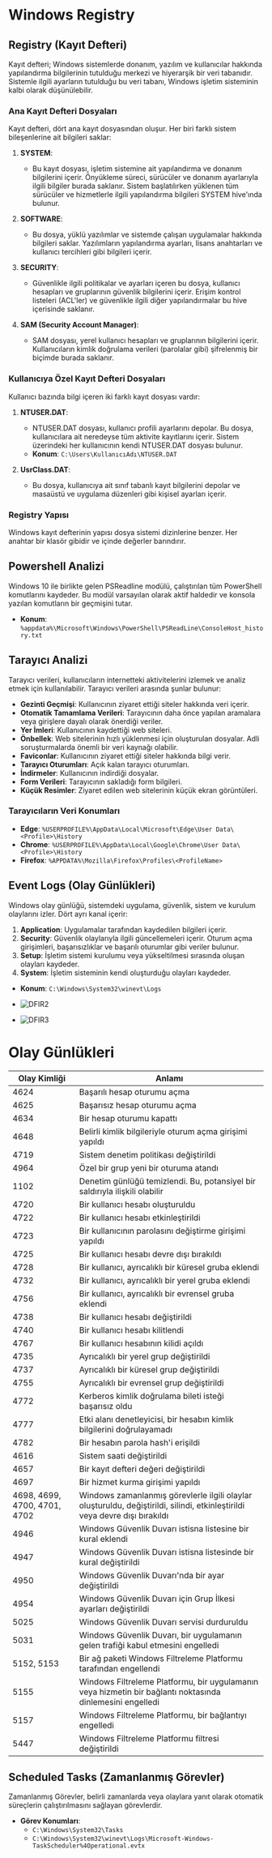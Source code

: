 # Windows Registry

## Registry (Kayıt Defteri)
Kayıt defteri; Windows sistemlerde donanım, yazılım ve kullanıcılar hakkında yapılandırma bilgilerinin tutulduğu merkezi ve hiyerarşik bir veri tabanıdır. Sistemle ilgili ayarların tutulduğu bu veri tabanı, Windows işletim sisteminin kalbi olarak düşünülebilir.

### Ana Kayıt Defteri Dosyaları
Kayıt defteri, dört ana kayıt dosyasından oluşur. Her biri farklı sistem bileşenlerine ait bilgileri saklar:

1. **SYSTEM**: 
   - Bu kayıt dosyası, işletim sistemine ait yapılandırma ve donanım bilgilerini içerir. Önyükleme süreci, sürücüler ve donanım ayarlarıyla ilgili bilgiler burada saklanır. Sistem başlatılırken yüklenen tüm sürücüler ve hizmetlerle ilgili yapılandırma bilgileri SYSTEM hive'ında bulunur.
  
2. **SOFTWARE**: 
   - Bu dosya, yüklü yazılımlar ve sistemde çalışan uygulamalar hakkında bilgileri saklar. Yazılımların yapılandırma ayarları, lisans anahtarları ve kullanıcı tercihleri gibi bilgileri içerir.
  
3. **SECURITY**: 
   - Güvenlikle ilgili politikalar ve ayarları içeren bu dosya, kullanıcı hesapları ve gruplarının güvenlik bilgilerini içerir. Erişim kontrol listeleri (ACL'ler) ve güvenlikle ilgili diğer yapılandırmalar bu hive içerisinde saklanır.
  
4. **SAM (Security Account Manager)**: 
   - SAM dosyası, yerel kullanıcı hesapları ve gruplarının bilgilerini içerir. Kullanıcıların kimlik doğrulama verileri (parolalar gibi) şifrelenmiş bir biçimde burada saklanır.

### Kullanıcıya Özel Kayıt Defteri Dosyaları
Kullanıcı bazında bilgi içeren iki farklı kayıt dosyası vardır:

1. **NTUSER.DAT**:
   - NTUSER.DAT dosyası, kullanıcı profili ayarlarını depolar. Bu dosya, kullanıcılara ait neredeyse tüm aktivite kayıtlarını içerir. Sistem üzerindeki her kullanıcının kendi NTUSER.DAT dosyası bulunur.
   - **Konum**: `C:\Users\KullanıcıAdı\NTUSER.DAT`

2. **UsrClass.DAT**:
   - Bu dosya, kullanıcıya ait sınıf tabanlı kayıt bilgilerini depolar ve masaüstü ve uygulama düzenleri gibi kişisel ayarları içerir.

### Registry Yapısı
Windows kayıt defterinin yapısı dosya sistemi dizinlerine benzer. Her anahtar bir klasör gibidir ve içinde değerler barındırır.

## Powershell Analizi
Windows 10 ile birlikte gelen PSReadline modülü, çalıştırılan tüm PowerShell komutlarını kaydeder. Bu modül varsayılan olarak aktif haldedir ve konsola yazılan komutların bir geçmişini tutar.

- **Konum**: `%appdata%\Microsoft\Windows\PowerShell\PSReadLine\ConsoleHost_history.txt`

## Tarayıcı Analizi
Tarayıcı verileri, kullanıcıların internetteki aktivitelerini izlemek ve analiz etmek için kullanılabilir. Tarayıcı verileri arasında şunlar bulunur:

- **Gezinti Geçmişi**: Kullanıcının ziyaret ettiği siteler hakkında veri içerir.
- **Otomatik Tamamlama Verileri**: Tarayıcının daha önce yapılan aramalara veya girişlere dayalı olarak önerdiği veriler.
- **Yer İmleri**: Kullanıcının kaydettiği web siteleri.
- **Önbellek**: Web sitelerinin hızlı yüklenmesi için oluşturulan dosyalar. Adli soruşturmalarda önemli bir veri kaynağı olabilir.
- **Faviconlar**: Kullanıcının ziyaret ettiği siteler hakkında bilgi verir.
- **Tarayıcı Oturumları**: Açık kalan tarayıcı oturumları.
- **İndirmeler**: Kullanıcının indirdiği dosyalar.
- **Form Verileri**: Tarayıcının sakladığı form bilgileri.
- **Küçük Resimler**: Ziyaret edilen web sitelerinin küçük ekran görüntüleri.

### Tarayıcıların Veri Konumları
- **Edge**: `%USERPROFILE%\AppData\Local\Microsoft\Edge\User Data\<Profile>\History`
- **Chrome**: `%USERPROFILE%\AppData\Local\Google\Chrome\User Data\<Profile>\History`
- **Firefox**: `%APPDATA%\Mozilla\Firefox\Profiles\<ProfileName>`

## Event Logs (Olay Günlükleri)
Windows olay günlüğü, sistemdeki uygulama, güvenlik, sistem ve kurulum olaylarını izler. Dört ayrı kanal içerir:

1. **Application**: Uygulamalar tarafından kaydedilen bilgileri içerir.
2. **Security**: Güvenlik olaylarıyla ilgili güncellemeleri içerir. Oturum açma girişimleri, başarısızlıklar ve başarılı oturumlar gibi veriler bulunur.
3. **Setup**: İşletim sistemi kurulumu veya yükseltilmesi sırasında oluşan olayları kaydeder.
4. **System**: İşletim sisteminin kendi oluşturduğu olayları kaydeder.

- **Konum**: `C:\Windows\System32\winevt\Logs`

- ![DFIR2](https://github.com/user-attachments/assets/718b42e3-25c3-499e-b2f6-0db0062e2804)
- ![DFIR3](https://github.com/user-attachments/assets/838e9fee-8091-4c70-bcc0-71eb81090955)

# Olay Günlükleri

| Olay Kimliği | Anlamı |
| --- | --- |
| 4624 | Başarılı hesap oturumu açma |
| 4625 | Başarısız hesap oturumu açma |
| 4634 | Bir hesap oturumu kapattı |
| 4648 | Belirli kimlik bilgileriyle oturum açma girişimi yapıldı |
| 4719 | Sistem denetim politikası değiştirildi |
| 4964 | Özel bir grup yeni bir oturuma atandı |
| 1102 | Denetim günlüğü temizlendi. Bu, potansiyel bir saldırıyla ilişkili olabilir |
| 4720 | Bir kullanıcı hesabı oluşturuldu |
| 4722 | Bir kullanıcı hesabı etkinleştirildi |
| 4723 | Bir kullanıcının parolasını değiştirme girişimi yapıldı |
| 4725 | Bir kullanıcı hesabı devre dışı bırakıldı |
| 4728 | Bir kullanıcı, ayrıcalıklı bir küresel gruba eklendi |
| 4732 | Bir kullanıcı, ayrıcalıklı bir yerel gruba eklendi |
| 4756 | Bir kullanıcı, ayrıcalıklı bir evrensel gruba eklendi |
| 4738 | Bir kullanıcı hesabı değiştirildi |
| 4740 | Bir kullanıcı hesabı kilitlendi |
| 4767 | Bir kullanıcı hesabının kilidi açıldı |
| 4735 | Ayrıcalıklı bir yerel grup değiştirildi |
| 4737 | Ayrıcalıklı bir küresel grup değiştirildi |
| 4755 | Ayrıcalıklı bir evrensel grup değiştirildi |
| 4772 | Kerberos kimlik doğrulama bileti isteği başarısız oldu |
| 4777 | Etki alanı denetleyicisi, bir hesabın kimlik bilgilerini doğrulayamadı |
| 4782 | Bir hesabın parola hash'i erişildi |
| 4616 | Sistem saati değiştirildi |
| 4657 | Bir kayıt defteri değeri değiştirildi |
| 4697 | Bir hizmet kurma girişimi yapıldı |
| 4698, 4699, 4700, 4701, 4702 | Windows zamanlanmış görevlerle ilgili olaylar oluşturuldu, değiştirildi, silindi, etkinleştirildi veya devre dışı bırakıldı |
| 4946 | Windows Güvenlik Duvarı istisna listesine bir kural eklendi |
| 4947 | Windows Güvenlik Duvarı istisna listesinde bir kural değiştirildi |
| 4950 | Windows Güvenlik Duvarı'nda bir ayar değiştirildi |
| 4954 | Windows Güvenlik Duvarı için Grup İlkesi ayarları değiştirildi |
| 5025 | Windows Güvenlik Duvarı servisi durduruldu |
| 5031 | Windows Güvenlik Duvarı, bir uygulamanın gelen trafiği kabul etmesini engelledi |
| 5152, 5153 | Bir ağ paketi Windows Filtreleme Platformu tarafından engellendi |
| 5155 | Windows Filtreleme Platformu, bir uygulamanın veya hizmetin bir bağlantı noktasında dinlemesini engelledi |
| 5157 | Windows Filtreleme Platformu, bir bağlantıyı engelledi |
| 5447 | Windows Filtreleme Platformu filtresi değiştirildi |


## Scheduled Tasks (Zamanlanmış Görevler)
Zamanlanmış Görevler, belirli zamanlarda veya olaylara yanıt olarak otomatik süreçlerin çalıştırılmasını sağlayan görevlerdir.

- **Görev Konumları**:
  - `C:\Windows\System32\Tasks`
  - `C:\Windows\System32\winevt\Logs\Microsoft-Windows-TaskScheduler%4Operational.evtx`

